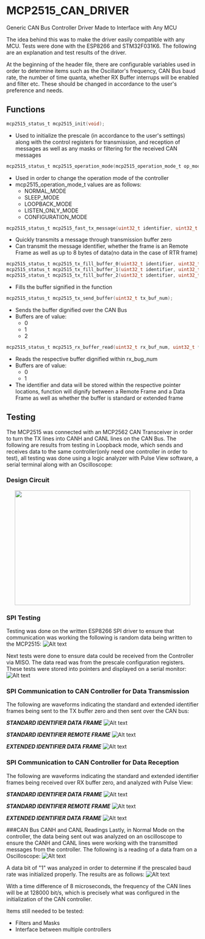 # MCP2515_CAN_DRIVER
Generic CAN Bus Controller Driver Made to Interface with Any MCU

The idea behind this was to make the driver easily compatible with any MCU. Tests were done with the ESP8266 and STM32F031K6. The following  are an explanation and test results of the driver.

At the beginning of the header file, there are configurable variables used in order to determine items such as the Oscillator's frequency, CAN Bus baud rate, the number of time quanta, whether RX Buffer interrups will be enabled and filter etc. These should be changed in accordance to the user's preference and needs. 



## Functions

```C
mcp2515_status_t mcp2515_init(void);
```
- Used to initialize the prescale (in accordance to the user's settings) along with the control registers for transmission, and reception of messages as well as any masks or filtering for the received CAN messages


```C
mcp2515_status_t mcp2515_operation_mode(mcp2515_operation_mode_t op_mode);
```
- Used in order to change the operation mode of the controller
- mcp2515_operation_mode_t values are as follows:
  - NORMAL_MODE
  - SLEEP_MODE
  - LOOPBACK_MODE
  - LISTEN_ONLY_MODE
  - CONFIGURATION_MODE
  
 ```C
mcp2515_status_t mcp2515_fast_tx_message(uint32_t identifier, uint32_t *data, uint8_t rtr_bit, uint32_t data_len);
```
- Quickly transmits a message through transmission buffer zero
- Can transmit the message identifier, whether the frame is an Remote Frame as well as up to 8 bytes of data(no data in the case of RTR frame)

 ```C
mcp2515_status_t mcp2515_tx_fill_buffer_0(uint32_t identifier, uint32_t *data, uint8_t rtr_bit, uint32_t data_len);       
mcp2515_status_t mcp2515_tx_fill_buffer_1(uint32_t identifier, uint32_t *data, uint8_t rtr_bit, uint32_t data_len);        
mcp2515_status_t mcp2515_tx_fill_buffer_2(uint32_t identifier, uint32_t *data, uint8_t rtr_bit, uint32_t data_len);
```
- Fills the buffer signified in the function

 ```C
mcp2515_status_t mcp2515_tx_send_buffer(uint32_t tx_buf_num);
```
- Sends the buffer dignified over the CAN Bus
- Buffers are of value:
  - 0
  - 1
  - 2
  
 ```C
mcp2515_status_t mcp2515_rx_buffer_read(uint32_t rx_buf_num, uint32_t *identifier, uint32_t *data);
```
- Reads the respective buffer dignified within rx_bug_num
- Buffers are of value:
  - 0
  - 1
- The identifier and data will be stored within the respective pointer locations, function will dignify between a Remote Frame and a Data Frame as well as whether the buffer is standard or extended frame



## Testing
The MCP2515 was connected with an MCP2562 CAN Transceiver in order to turn the TX lines into CANH and CANL lines on the CAN Bus.
The following are results from testing in Loopback mode, which sends and receives data to the same controller(only need one controller in order to test), all testing was done using a logic analyzer with Pulse View software, a serial terminal along with an Oscilloscope:

### Design Circuit
<p align="center">
  <img width="460" height="300" src="https://github.com/matt001k/MCP2515_CAN_DRIVER/blob/master/MCP2515/photos/Design%20Circuit.PNG">
</p>

### SPI Testing
Testing was done on the written ESP8266 SPI driver to ensure that communication was working the following is random data being written to the MCP2515:
![Alt text](https://github.com/matt001k/MCP2515_CAN_DRIVER/blob/master/MCP2515/photos/SPI%20Readings.PNG)

Next tests were done to ensure data could be received from the Controller via MISO. The data read was from the prescale configuration registers. These tests were stored into pointers and displayed on a serial monitor:
![Alt text](https://github.com/matt001k/MCP2515_CAN_DRIVER/blob/master/MCP2515/photos/CNF_1%2C2%2C3_TEST.PNG)

### SPI Communication to CAN Controller for Data Transmission
The following are waveforms indicating the standard and extended identifier frames being sent to the TX buffer zero and then sent over the CAN bus:

***STANDARD IDENTIFIER DATA FRAME***
![Alt text](https://github.com/matt001k/MCP2515_CAN_DRIVER/blob/master/MCP2515/photos/STA_IDENTIFIER_TEST_WAVEFORMS.PNG "STANDARD DATA FRAME") 

***STANDARD IDENTIFIER REMOTE FRAME***
![Alt text](https://github.com/matt001k/MCP2515_CAN_DRIVER/blob/master/MCP2515/photos/STA_IDENTIFIER_TEST_RTR_WAVEFORMS.PNG "STANDARD REMOTE FRAME") 

***EXTENDED IDENTIFIER DATA FRAME***
![Alt text](https://github.com/matt001k/MCP2515_CAN_DRIVER/blob/master/MCP2515/photos/EXT_IDENTIFIER_TEST_WAVEFORMS.PNG "EXTENDED DATA FRAME") 

### SPI Communication to CAN Controller for Data Reception
The following are waveforms indicating the standard and extended identifier frames being received over RX buffer zero, and analyzed with Pulse View:

***STANDARD IDENTIFIER DATA FRAME***
![Alt text](https://github.com/matt001k/MCP2515_CAN_DRIVER/blob/master/MCP2515/photos/CONTROLLER_RECV_BUFF_WAVEFORM.PNG "STANDARD DATA FRAME") 

***STANDARD IDENTIFIER REMOTE FRAME***
![Alt text](https://github.com/matt001k/MCP2515_CAN_DRIVER/blob/master/MCP2515/photos/STA_IDENTIFIER_TEST_RTR_WAVEFORMS.PNG "STANDARD REMOTE FRAME") 

***EXTENDED IDENTIFIER DATA FRAME***
![Alt text](https://github.com/matt001k/MCP2515_CAN_DRIVER/blob/master/MCP2515/photos/CONTROLLER_RECV_EXT_ID_TEST_WAVEFORM.PNG "EXTENDED DATA FRAME")

###CAN Bus CANH and CANL Readings
Lastly, in Normal Mode on the controller, the data being sent out was analyzed on an oscilloscope to ensure the CANH and CANL lines were working with the transmitted messages from the controller. The following is a reading of a data fram on a Oscilloscope:
![Alt text](https://github.com/matt001k/MCP2515_CAN_DRIVER/blob/master/MCP2515/photos/CAN0.png)

A data bit of "1" was analyzed in order to determine if the prescaled baud rate was initialized properly. The results are as follows:
![Alt text](https://github.com/matt001k/MCP2515_CAN_DRIVER/blob/master/MCP2515/photos/CAN1.png)

With a time difference of 8 microseconds, the frequency of the CAN lines will be at 128000 bit/s, which is precisely what was configured in the initialization of the CAN controller. 


Items still needed to be tested:
- Filters and Masks
- Interface between multiple controllers
